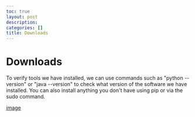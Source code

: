 ```yaml
---
toc: true
layout: post
description: 
categories: []
title: Downloads
---
```

# Downloads

To verify tools we have installed, we can use commands such as "python --version" or "java --version" to check what version of the software we have installed. You can also install anything you don't have using pip or via the sudo command.

[image](https://cdn.discordapp.com/attachments/989747713111384157/1013839612411654164/unknown.png)